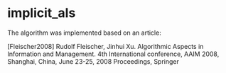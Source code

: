 # implicit_als

The algorithm was implemented based on an article:

[Fleischer2008] Rudolf Fleischer, Jinhui Xu. Algorithmic Aspects in Information and Management. 4th International conference, AAIM 2008, Shanghai, China, June 23-25, 2008 Proceedings, Springer

